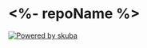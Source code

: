 # <%- repoName %>

[![Powered by skuba](https://img.shields.io/badge/🤿%20skuba-powered-009DC4)](https://github.com/seek-oss/skuba)

<!--

## Table of contents

- [Usage](#usage)
- [Design](#design)
- [Development](#development)
- [Support](#support)

## Usage

...

## Design

...

## Development

...

## Support

...

-->
